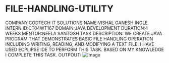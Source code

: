 # FILE-HANDLING-UTILITY
COMPANY:CODTECH IT SOLUTIONS
NAME:VISHAL GANESH INGLE
INTERN ID:CT04WT167
DOMAIN:JAVA DEVELOPMENT
DURATION:4 WEEKS
MENTOR:NEELA SANTOSH
TASK DESCRIPTION: WE CREATE JAVA PROGRAM THAT DEMONSTRATES BASIC FILE HANDLING OPERATION INCLUDING WRITING, READING, AND MODIFYING A TEXT FILE. 
                  I HAVE USED ECPLIPSE IDE TO PERFORM THIS TASK. BASED ON MY KNOWLEDGE I COMPLETE THIS TASK. 
OUTPOUT:   ![Image](https://github.com/user-attachments/assets/910672a4-75c1-4053-8fb4-ef64b84f35e0)
    
